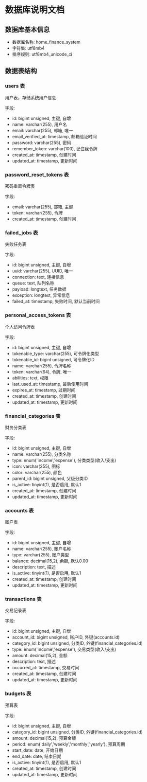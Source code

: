 # 数据库说明文档

## 数据库基本信息

- 数据库名称: home_finance_system
- 字符集: utf8mb4
- 排序规则: utf8mb4_unicode_ci

## 数据表结构

### users 表
用户表，存储系统用户信息

字段:
- id: bigint unsigned, 主键, 自增
- name: varchar(255), 用户名
- email: varchar(255), 邮箱, 唯一
- email_verified_at: timestamp, 邮箱验证时间
- password: varchar(255), 密码
- remember_token: varchar(100), 记住我令牌
- created_at: timestamp, 创建时间
- updated_at: timestamp, 更新时间

### password_reset_tokens 表
密码重置令牌表

字段:
- email: varchar(255), 邮箱, 主键
- token: varchar(255), 令牌
- created_at: timestamp, 创建时间

### failed_jobs 表
失败任务表

字段:
- id: bigint unsigned, 主键, 自增
- uuid: varchar(255), UUID, 唯一
- connection: text, 连接信息
- queue: text, 队列名称
- payload: longtext, 任务数据
- exception: longtext, 异常信息
- failed_at: timestamp, 失败时间, 默认当前时间

### personal_access_tokens 表
个人访问令牌表

字段:
- id: bigint unsigned, 主键, 自增
- tokenable_type: varchar(255), 可令牌化类型
- tokenable_id: bigint unsigned, 可令牌化ID
- name: varchar(255), 令牌名称
- token: varchar(64), 令牌, 唯一
- abilities: text, 权限
- last_used_at: timestamp, 最后使用时间
- expires_at: timestamp, 过期时间
- created_at: timestamp, 创建时间
- updated_at: timestamp, 更新时间

### financial_categories 表
财务分类表

字段:
- id: bigint unsigned, 主键, 自增
- name: varchar(255), 分类名称
- type: enum('income','expense'), 分类类型(收入/支出)
- icon: varchar(255), 图标
- color: varchar(255), 颜色
- parent_id: bigint unsigned, 父级分类ID
- is_active: tinyint(1), 是否启用, 默认1
- created_at: timestamp, 创建时间
- updated_at: timestamp, 更新时间

### accounts 表
账户表

字段:
- id: bigint unsigned, 主键, 自增
- name: varchar(255), 账户名称
- type: varchar(255), 账户类型
- balance: decimal(15,2), 余额, 默认0.00
- description: text, 描述
- is_active: tinyint(1), 是否启用, 默认1
- created_at: timestamp, 创建时间
- updated_at: timestamp, 更新时间

### transactions 表
交易记录表

字段:
- id: bigint unsigned, 主键, 自增
- account_id: bigint unsigned, 账户ID, 外键(accounts.id)
- category_id: bigint unsigned, 分类ID, 外键(financial_categories.id)
- type: enum('income','expense'), 交易类型(收入/支出)
- amount: decimal(15,2), 金额
- description: text, 描述
- occurred_at: timestamp, 交易时间
- created_at: timestamp, 创建时间
- updated_at: timestamp, 更新时间

### budgets 表
预算表

字段:
- id: bigint unsigned, 主键, 自增
- category_id: bigint unsigned, 分类ID, 外键(financial_categories.id)
- amount: decimal(15,2), 预算金额
- period: enum('daily','weekly','monthly','yearly'), 预算周期
- start_date: date, 开始日期
- end_date: date, 结束日期
- is_active: tinyint(1), 是否启用, 默认1
- created_at: timestamp, 创建时间
- updated_at: timestamp, 更新时间
